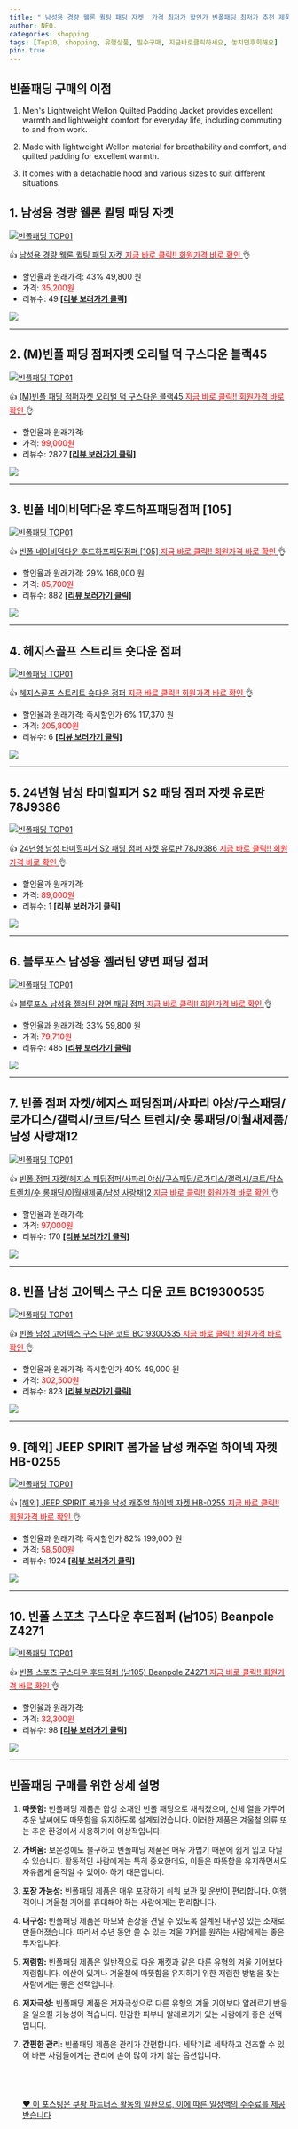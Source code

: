 ```yaml
---
title: " 남성용 경량 웰론 퀼팅 패딩 자켓  가격 최저가 할인가 빈폴패딩 최저가 추천 제품 비교"
author: NEO.
categories: shopping
tags: [Top10, shopping, 유행상품, 필수구매, 지금바로클릭하세요, 놓치면후회해요]
pin: true
---
```

## 빈폴패딩 구매의 이점
1. Men's Lightweight Wellon Quilted Padding Jacket provides excellent warmth and lightweight comfort for everyday life, including commuting to and from work.


2. Made with lightweight Wellon material for breathability and comfort, and quilted padding for excellent warmth.


3. It comes with a detachable hood and various sizes to suit different situations.

   

## 1.  남성용 경량 웰론 퀼팅 패딩 자켓 

[![빈폴패딩 TOP01](https://thumbnail8.coupangcdn.com/thumbnails/remote/490x490ex/image/vendor_inventory/68ca/8a8bd4b0a429e0dffed63de7cb13704348598a8b484c95931d661ea8272f.jpg)](https://link.coupang.com/re/AFFSDP?lptag=AF3617701&subid=GithubCoopas&pageKey=7634511941&traceid=V0-153&itemId=20270012090&vendorItemId=87487822956)


👍 [ 남성용 경량 웰론 퀼팅 패딩 자켓  <font color=red> 지금 바로 클릭!! 회원가격 바로 확인 </font> ](https://link.coupang.com/re/AFFSDP?lptag=AF3617701&subid=GithubCoopas&pageKey=7634511941&traceid=V0-153&itemId=20270012090&vendorItemId=87487822956) 👌 


- 할인율과 원래가격: 43%  49,800   원
- 가격: <span style='color:red'>35,200원</span>
- 리뷰수: 49  [**[리뷰 보러가기 클릭]**](https://link.coupang.com/re/AFFSDP?lptag=AF3617701&subid=GithubCoopas&pageKey=7634511941&traceid=V0-153&itemId=20270012090&vendorItemId=87487822956)

[![](/discount_price.png)](https://link.coupang.com/re/AFFSDP?lptag=AF3617701&subid=GithubCoopas&pageKey=7634511941&traceid=V0-153&itemId=20270012090&vendorItemId=87487822956)

---


   

## 2.  (M)빈폴 패딩 점퍼자켓 오리털 덕 구스다운 블랙45 

[![빈폴패딩 TOP01](https://thumbnail10.coupangcdn.com/thumbnails/remote/490x490ex/image/vendor_inventory/6253/615c2cf7f174c77cdd118294d4ed80af32a862552c85f5fd85019f98910f.JPG)](https://link.coupang.com/re/AFFSDP?lptag=AF3617701&subid=GithubCoopas&pageKey=7822208797&traceid=V0-153&itemId=21249460484&vendorItemId=88322870537)


👍 [ (M)빈폴 패딩 점퍼자켓 오리털 덕 구스다운 블랙45  <font color=red> 지금 바로 클릭!! 회원가격 바로 확인 </font> ](https://link.coupang.com/re/AFFSDP?lptag=AF3617701&subid=GithubCoopas&pageKey=7822208797&traceid=V0-153&itemId=21249460484&vendorItemId=88322870537) 👌 


- 할인율과 원래가격: 
- 가격: <span style='color:red'>99,000원</span>
- 리뷰수: 2827  [**[리뷰 보러가기 클릭]**](https://link.coupang.com/re/AFFSDP?lptag=AF3617701&subid=GithubCoopas&pageKey=7822208797&traceid=V0-153&itemId=21249460484&vendorItemId=88322870537)

[![](/discount_price.png)](https://link.coupang.com/re/AFFSDP?lptag=AF3617701&subid=GithubCoopas&pageKey=7822208797&traceid=V0-153&itemId=21249460484&vendorItemId=88322870537)

---


   

## 3.  빈폴 네이비덕다운 후드하프패딩점퍼 [105] 

[![빈폴패딩 TOP01](https://thumbnail8.coupangcdn.com/thumbnails/remote/490x490ex/image/vendor_inventory/5acc/3fb01e0d151fa633c4dd36ec4bf2eab5f24def01c2a06253cc47e1423a98.jpg)](https://link.coupang.com/re/AFFSDP?lptag=AF3617701&subid=GithubCoopas&pageKey=7900217516&traceid=V0-153&itemId=21648777461&vendorItemId=88699488842)


👍 [ 빈폴 네이비덕다운 후드하프패딩점퍼 [105]  <font color=red> 지금 바로 클릭!! 회원가격 바로 확인 </font> ](https://link.coupang.com/re/AFFSDP?lptag=AF3617701&subid=GithubCoopas&pageKey=7900217516&traceid=V0-153&itemId=21648777461&vendorItemId=88699488842) 👌 


- 할인율과 원래가격: 29%  168,000   원
- 가격: <span style='color:red'>85,700원</span>
- 리뷰수: 882  [**[리뷰 보러가기 클릭]**](https://link.coupang.com/re/AFFSDP?lptag=AF3617701&subid=GithubCoopas&pageKey=7900217516&traceid=V0-153&itemId=21648777461&vendorItemId=88699488842)

[![](/discount_price.png)](https://link.coupang.com/re/AFFSDP?lptag=AF3617701&subid=GithubCoopas&pageKey=7900217516&traceid=V0-153&itemId=21648777461&vendorItemId=88699488842)

---


   

## 4.  헤지스골프 스트리트 숏다운 점퍼 

[![빈폴패딩 TOP01](https://thumbnail6.coupangcdn.com/thumbnails/remote/490x490ex/image/retail/images/2022/11/05/14/9/ab535302-a87a-48c1-a005-f86796f2c7c0.jpg)](https://link.coupang.com/re/AFFSDP?lptag=AF3617701&subid=GithubCoopas&pageKey=6895596221&traceid=V0-153&itemId=16567649952&vendorItemId=83753530119)


👍 [ 헤지스골프 스트리트 숏다운 점퍼  <font color=red> 지금 바로 클릭!! 회원가격 바로 확인 </font> ](https://link.coupang.com/re/AFFSDP?lptag=AF3617701&subid=GithubCoopas&pageKey=6895596221&traceid=V0-153&itemId=16567649952&vendorItemId=83753530119) 👌 


- 할인율과 원래가격: 즉시할인가 6%  117,370   원
- 가격: <span style='color:red'>205,800원</span>
- 리뷰수: 6  [**[리뷰 보러가기 클릭]**](https://link.coupang.com/re/AFFSDP?lptag=AF3617701&subid=GithubCoopas&pageKey=6895596221&traceid=V0-153&itemId=16567649952&vendorItemId=83753530119)

[![](/discount_price.png)](https://link.coupang.com/re/AFFSDP?lptag=AF3617701&subid=GithubCoopas&pageKey=6895596221&traceid=V0-153&itemId=16567649952&vendorItemId=83753530119)

---


   

## 5.  24년형 남성 타미힐피거 S2 패딩 점퍼 자켓 유로판 78J9386 

[![빈폴패딩 TOP01](https://thumbnail10.coupangcdn.com/thumbnails/remote/490x490ex/image/vendor_inventory/6cef/14cad2003531f8beacd0ca9f9f6eeb4a53c0e895d837a8501c55cbb9002e.jpg)](https://link.coupang.com/re/AFFSDP?lptag=AF3617701&subid=GithubCoopas&pageKey=7744209416&traceid=V0-153&itemId=20843035967&vendorItemId=87910719436)


👍 [ 24년형 남성 타미힐피거 S2 패딩 점퍼 자켓 유로판 78J9386  <font color=red> 지금 바로 클릭!! 회원가격 바로 확인 </font> ](https://link.coupang.com/re/AFFSDP?lptag=AF3617701&subid=GithubCoopas&pageKey=7744209416&traceid=V0-153&itemId=20843035967&vendorItemId=87910719436) 👌 


- 할인율과 원래가격: 
- 가격: <span style='color:red'>89,000원</span>
- 리뷰수: 1  [**[리뷰 보러가기 클릭]**](https://link.coupang.com/re/AFFSDP?lptag=AF3617701&subid=GithubCoopas&pageKey=7744209416&traceid=V0-153&itemId=20843035967&vendorItemId=87910719436)

[![](/discount_price.png)](https://link.coupang.com/re/AFFSDP?lptag=AF3617701&subid=GithubCoopas&pageKey=7744209416&traceid=V0-153&itemId=20843035967&vendorItemId=87910719436)

---


   

## 6.  블루포스 남성용 젤러틴 양면 패딩 점퍼 

[![빈폴패딩 TOP01](https://thumbnail6.coupangcdn.com/thumbnails/remote/490x490ex/image/vendor_inventory/9c42/c2ed6f4c00e0489fb891deb9118b7c03c96ca9039fb9dc04e2d2062fd68b.jpg)](https://link.coupang.com/re/AFFSDP?lptag=AF3617701&subid=GithubCoopas&pageKey=7030613840&traceid=V0-153&itemId=17349429153&vendorItemId=87050592468)


👍 [ 블루포스 남성용 젤러틴 양면 패딩 점퍼  <font color=red> 지금 바로 클릭!! 회원가격 바로 확인 </font> ](https://link.coupang.com/re/AFFSDP?lptag=AF3617701&subid=GithubCoopas&pageKey=7030613840&traceid=V0-153&itemId=17349429153&vendorItemId=87050592468) 👌 


- 할인율과 원래가격: 33%  59,800   원
- 가격: <span style='color:red'>79,710원</span>
- 리뷰수: 485  [**[리뷰 보러가기 클릭]**](https://link.coupang.com/re/AFFSDP?lptag=AF3617701&subid=GithubCoopas&pageKey=7030613840&traceid=V0-153&itemId=17349429153&vendorItemId=87050592468)

[![](/discount_price.png)](https://link.coupang.com/re/AFFSDP?lptag=AF3617701&subid=GithubCoopas&pageKey=7030613840&traceid=V0-153&itemId=17349429153&vendorItemId=87050592468)

---


   

## 7.  빈폴 점퍼 자켓/헤지스 패딩점퍼/사파리 야상/구스패딩/로가디스/갤럭시/코트/닥스 트렌치/숏 롱패딩/이월새제품/남성 사랑채12 

[![빈폴패딩 TOP01](https://thumbnail7.coupangcdn.com/thumbnails/remote/490x490ex/image/vendor_inventory/2f52/b7f391274734f52d1ee8e3773bfa888b39d8df99116f738c3df9625dac05.jpg)](https://link.coupang.com/re/AFFSDP?lptag=AF3617701&subid=GithubCoopas&pageKey=6084750999&traceid=V0-153&itemId=11301193596&vendorItemId=80687919393)


👍 [ 빈폴 점퍼 자켓/헤지스 패딩점퍼/사파리 야상/구스패딩/로가디스/갤럭시/코트/닥스 트렌치/숏 롱패딩/이월새제품/남성 사랑채12  <font color=red> 지금 바로 클릭!! 회원가격 바로 확인 </font> ](https://link.coupang.com/re/AFFSDP?lptag=AF3617701&subid=GithubCoopas&pageKey=6084750999&traceid=V0-153&itemId=11301193596&vendorItemId=80687919393) 👌 


- 할인율과 원래가격: 
- 가격: <span style='color:red'>97,000원</span>
- 리뷰수: 170  [**[리뷰 보러가기 클릭]**](https://link.coupang.com/re/AFFSDP?lptag=AF3617701&subid=GithubCoopas&pageKey=6084750999&traceid=V0-153&itemId=11301193596&vendorItemId=80687919393)

[![](/discount_price.png)](https://link.coupang.com/re/AFFSDP?lptag=AF3617701&subid=GithubCoopas&pageKey=6084750999&traceid=V0-153&itemId=11301193596&vendorItemId=80687919393)

---


   

## 8.  빈폴 남성 고어텍스 구스 다운 코트 BC1930O535 

[![빈폴패딩 TOP01](https://thumbnail9.coupangcdn.com/thumbnails/remote/490x490ex/image/vendor_inventory/defd/337071ef66fbd2fac55b850a9fe1609830aa01a2a6348a2595a2a3e57c4e.jpeg)](https://link.coupang.com/re/AFFSDP?lptag=AF3617701&subid=GithubCoopas&pageKey=7742720114&traceid=V0-153&itemId=20835805875&vendorItemId=87903588245)


👍 [ 빈폴 남성 고어텍스 구스 다운 코트 BC1930O535  <font color=red> 지금 바로 클릭!! 회원가격 바로 확인 </font> ](https://link.coupang.com/re/AFFSDP?lptag=AF3617701&subid=GithubCoopas&pageKey=7742720114&traceid=V0-153&itemId=20835805875&vendorItemId=87903588245) 👌 


- 할인율과 원래가격: 즉시할인가 40%  49,000   원
- 가격: <span style='color:red'>302,500원</span>
- 리뷰수: 823  [**[리뷰 보러가기 클릭]**](https://link.coupang.com/re/AFFSDP?lptag=AF3617701&subid=GithubCoopas&pageKey=7742720114&traceid=V0-153&itemId=20835805875&vendorItemId=87903588245)

[![](/discount_price.png)](https://link.coupang.com/re/AFFSDP?lptag=AF3617701&subid=GithubCoopas&pageKey=7742720114&traceid=V0-153&itemId=20835805875&vendorItemId=87903588245)

---


   

## 9.  [해외] JEEP SPIRIT 봄가을 남성 캐주얼 하이넥 자켓 HB-0255 

[![빈폴패딩 TOP01](https://thumbnail10.coupangcdn.com/thumbnails/remote/490x490ex/image/vendor_inventory/fc2e/ddbc30a83372d3c8d3cb9d8bc17b8d97eb3ee9e7d32b40a91e255bb6f49f.jpg)](https://link.coupang.com/re/AFFSDP?lptag=AF3617701&subid=GithubCoopas&pageKey=7881839909&traceid=V0-153&itemId=21556185181&vendorItemId=88609753267)


👍 [ [해외] JEEP SPIRIT 봄가을 남성 캐주얼 하이넥 자켓 HB-0255  <font color=red> 지금 바로 클릭!! 회원가격 바로 확인 </font> ](https://link.coupang.com/re/AFFSDP?lptag=AF3617701&subid=GithubCoopas&pageKey=7881839909&traceid=V0-153&itemId=21556185181&vendorItemId=88609753267) 👌 


- 할인율과 원래가격: 즉시할인가 82%  199,000   원
- 가격: <span style='color:red'>58,500원</span>
- 리뷰수: 1924  [**[리뷰 보러가기 클릭]**](https://link.coupang.com/re/AFFSDP?lptag=AF3617701&subid=GithubCoopas&pageKey=7881839909&traceid=V0-153&itemId=21556185181&vendorItemId=88609753267)

[![](/discount_price.png)](https://link.coupang.com/re/AFFSDP?lptag=AF3617701&subid=GithubCoopas&pageKey=7881839909&traceid=V0-153&itemId=21556185181&vendorItemId=88609753267)

---


   

## 10.  빈폴 스포츠 구스다운 후드점퍼 (남105) Beanpole Z4271 

[![빈폴패딩 TOP01](https://thumbnail10.coupangcdn.com/thumbnails/remote/490x490ex/image/vendor_inventory/30eb/4c27ad3fc1bb2164e86199e1c9ea450d2f8c9b3253dc1fdfd37bebf767fc.jpeg)](https://link.coupang.com/re/AFFSDP?lptag=AF3617701&subid=GithubCoopas&pageKey=7891575630&traceid=V0-153&itemId=21606974383&vendorItemId=88658393346)


👍 [ 빈폴 스포츠 구스다운 후드점퍼 (남105) Beanpole Z4271  <font color=red> 지금 바로 클릭!! 회원가격 바로 확인 </font> ](https://link.coupang.com/re/AFFSDP?lptag=AF3617701&subid=GithubCoopas&pageKey=7891575630&traceid=V0-153&itemId=21606974383&vendorItemId=88658393346) 👌 


- 할인율과 원래가격: 
- 가격: <span style='color:red'>32,300원</span>
- 리뷰수: 98  [**[리뷰 보러가기 클릭]**](https://link.coupang.com/re/AFFSDP?lptag=AF3617701&subid=GithubCoopas&pageKey=7891575630&traceid=V0-153&itemId=21606974383&vendorItemId=88658393346)

[![](/discount_price.png)](https://link.coupang.com/re/AFFSDP?lptag=AF3617701&subid=GithubCoopas&pageKey=7891575630&traceid=V0-153&itemId=21606974383&vendorItemId=88658393346)

---
## 빈폴패딩 구매를 위한 상세 설명
1. **따뜻함:** 빈폴패딩 제품은 합성 소재인 빈폴 패딩으로 채워졌으며, 신체 열을 가두어 추운 날씨에도 따뜻함을 유지하도록 설계되었습니다. 이러한 제품은 겨울철 의류 또는 추운 환경에서 사용하기에 이상적입니다.

2. **가벼움:** 보온성에도 불구하고 빈폴패딩 제품은 매우 가볍기 때문에 쉽게 입고 다닐 수 있습니다. 활동적인 사람에게는 특히 중요한데요, 이들은 따뜻함을 유지하면서도 자유롭게 움직일 수 있어야 하기 때문입니다.

3. **포장 가능성:** 빈폴패딩 제품은 매우 포장하기 쉬워 보관 및 운반이 편리합니다. 여행객이나 겨울철 기어를 휴대해야 하는 사람에게는 편리합니다.

4. **내구성:** 빈폴패딩 제품은 마모와 손상을 견딜 수 있도록 설계된 내구성 있는 소재로 만들어졌습니다. 따라서 수년 동안 쓸 수 있는 겨울 기어를 원하는 사람에게는 좋은 투자입니다.

5. **저렴함:** 빈폴패딩 제품은 일반적으로 다운 재킷과 같은 다른 유형의 겨울 기어보다 저렴합니다. 예산이 있거나 겨울철에 따뜻함을 유지하기 위한 저렴한 방법을 찾는 사람에게는 좋은 선택입니다.

6. **저자극성:** 빈폴패딩 제품은 저자극성으로 다른 유형의 겨울 기어보다 알레르기 반응을 일으킬 가능성이 적습니다. 민감한 피부나 알레르기가 있는 사람에게 좋은 선택입니다.

7. **간편한 관리:** 빈폴패딩 제품은 관리가 간편합니다. 세탁기로 세탁하고 건조할 수 있어 바쁜 사람들에게는 관리에 손이 많이 가지 않는 옵션입니다.<br><br><br><br><br> [ ❤  이 포스팅은 쿠팡 파트너스 활동의 일환으로, 이에 따른 일정액의 수수료를 제공받습니다](https://link.coupang.com/a/bcEFyh)